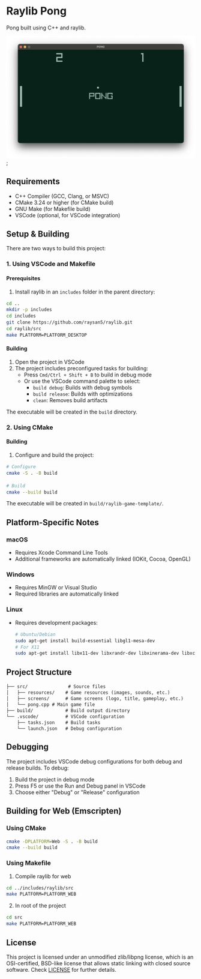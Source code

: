 # Raylib Pong

Pong built using C++ and raylib.

![Screenshot](./screenshots/screenshot000.png);

## Requirements

- C++ Compiler (GCC, Clang, or MSVC)
- CMake 3.24 or higher (for CMake build)
- GNU Make (for Makefile build)
- VSCode (optional, for VSCode integration)

## Setup & Building

There are two ways to build this project:

### 1. Using VSCode and Makefile

#### Prerequisites

1. Install raylib in an `includes` folder in the parent directory:

```bash
cd ..
mkdir -p includes
cd includes
git clone https://github.com/raysan5/raylib.git
cd raylib/src
make PLATFORM=PLATFORM_DESKTOP
```

#### Building

1. Open the project in VSCode
2. The project includes preconfigured tasks for building:
   - Press `Cmd/Ctrl + Shift + B` to build in debug mode
   - Or use the VSCode command palette to select:
     - `build debug`: Builds with debug symbols
     - `build release`: Builds with optimizations
     - `clean`: Removes build artifacts

The executable will be created in the `build` directory.

### 2. Using CMake

#### Building

1. Configure and build the project:

```bash
# Configure
cmake -S . -B build

# Build
cmake --build build
```

The executable will be created in `build/raylib-game-template/`.

## Platform-Specific Notes

### macOS

- Requires Xcode Command Line Tools
- Additional frameworks are automatically linked (IOKit, Cocoa, OpenGL)

### Windows

- Requires MinGW or Visual Studio
- Required libraries are automatically linked

### Linux

- Requires development packages:
  ```bash
  # Ubuntu/Debian
  sudo apt-get install build-essential libgl1-mesa-dev
  # For X11
  sudo apt-get install libx11-dev libxrandr-dev libxinerama-dev libxcursor-dev libxi-dev
  ```

## Project Structure

```
├── src/               # Source files
│   ├── resources/    # Game resources (images, sounds, etc.)
│   ├── screens/      # Game screens (logo, title, gameplay, etc.)
│   └── pong.cpp # Main game file
├── build/            # Build output directory
└── .vscode/          # VSCode configuration
    ├── tasks.json    # Build tasks
    └── launch.json   # Debug configuration
```

## Debugging

The project includes VSCode debug configurations for both debug and release builds. To debug:

1. Build the project in debug mode
2. Press F5 or use the Run and Debug panel in VSCode
3. Choose either "Debug" or "Release" configuration

## Building for Web (Emscripten)

### Using CMake

```bash
cmake -DPLATFORM=Web -S . -B build
cmake --build build
```

### Using Makefile

1. Compile raylib for web

```bash
cd ../includes/raylib/src
make PLATFORM=PLATFORM_WEB
```

2. In root of the project

```bash
cd src
make PLATFORM=PLATFORM_WEB
```

## License

This project is licensed under an unmodified zlib/libpng license, which is an OSI-certified, BSD-like license that allows static linking with closed source software. Check [LICENSE](LICENSE) for further details.
